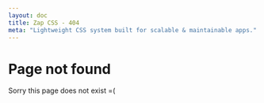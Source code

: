 ```yaml
---
layout: doc
title: Zap CSS - 404
meta: "Lightweight CSS system built for scalable & maintainable apps."
---
```


<h1>Page not found</h1>
<p>Sorry this page does not exist =(</p>
